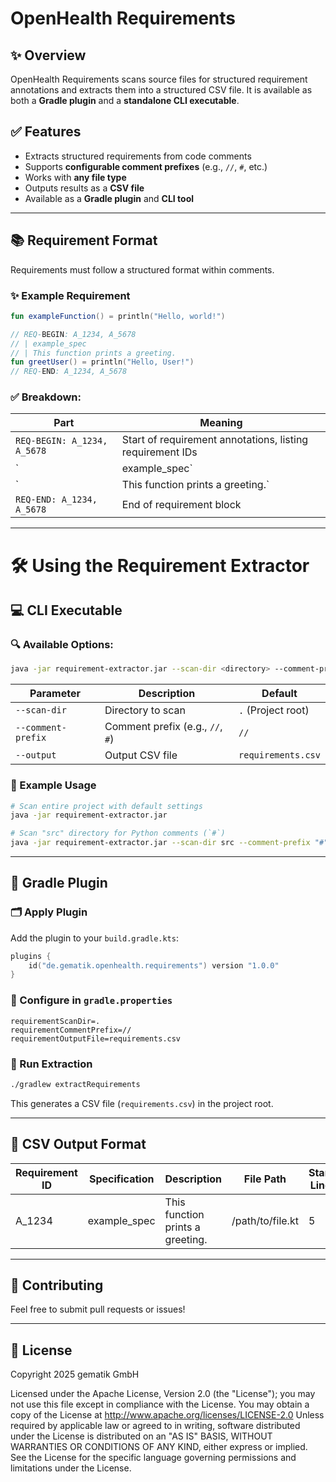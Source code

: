 # OpenHealth Requirements

## ✨ Overview
OpenHealth Requirements scans source files for structured requirement annotations and extracts them into a structured CSV file. It is available as both a **Gradle plugin** and a **standalone CLI executable**.


## ✅ Features
- Extracts structured requirements from code comments
- Supports **configurable comment prefixes** (e.g., `//`, `#`, etc.)
- Works with **any file type**
- Outputs results as a **CSV file**
- Available as a **Gradle plugin** and **CLI tool**

---


## 📚 Requirement Format
Requirements must follow a structured format within comments.


### ✨ Example Requirement
```kotlin
fun exampleFunction() = println("Hello, world!")

// REQ-BEGIN: A_1234, A_5678
// | example_spec
// | This function prints a greeting.
fun greetUser() = println("Hello, User!")
// REQ-END: A_1234, A_5678
```


### ✅ Breakdown:
| Part | Meaning                                                   |
|------|-----------------------------------------------------------|
| `REQ-BEGIN: A_1234, A_5678` | Start of requirement annotations, listing requirement IDs |
| `| example_spec`                                             | Specification name |
| `| This function prints a greeting.`                         | Description of how the code fulfills the requirement |
| `REQ-END: A_1234, A_5678` | End of requirement block                                  |

---


# 🛠️ Using the Requirement Extractor

## 💻 CLI Executable

### 🔍 Available Options:
```sh
java -jar requirement-extractor.jar --scan-dir <directory> --comment-prefix <prefix> --output <output.csv>
```

| Parameter | Description | Default |
|-----------|-------------|---------|
| `--scan-dir` | Directory to scan | `.` (Project root) |
| `--comment-prefix` | Comment prefix (e.g., `//`, `#`) | `//` |
| `--output` | Output CSV file | `requirements.csv` |


### 📝 Example Usage
```sh
# Scan entire project with default settings
java -jar requirement-extractor.jar

# Scan "src" directory for Python comments (`#`)
java -jar requirement-extractor.jar --scan-dir src --comment-prefix "#" --output requirements.csv
```

---


## 🌱 Gradle Plugin

### 🗂 Apply Plugin
Add the plugin to your `build.gradle.kts`:
```kotlin
plugins {
    id("de.gematik.openhealth.requirements") version "1.0.0"
}
```

### 🔧 Configure in `gradle.properties`
```properties
requirementScanDir=.
requirementCommentPrefix=//
requirementOutputFile=requirements.csv
```


### 🌟 Run Extraction
```sh
./gradlew extractRequirements
```
This generates a CSV file (`requirements.csv`) in the project root.


---

## 📂 CSV Output Format
| Requirement ID | Specification | Description | File Path | Start Line | End Line |
|---------------|--------------|-------------|-----------|------------|----------|
| A_1234 | example_spec | This function prints a greeting. | /path/to/file.kt | 5 | 8 |

---


## 🚀 Contributing
Feel free to submit pull requests or issues!

---


## 🔗 License
Copyright 2025 gematik GmbH

Licensed under the Apache License, Version 2.0 (the "License"); 
you may not use this file except in compliance with the License.
You may obtain a copy of the License at http://www.apache.org/licenses/LICENSE-2.0
Unless required by applicable law or agreed to in writing, software
distributed under the License is distributed on an "AS IS" BASIS,
WITHOUT WARRANTIES OR CONDITIONS OF ANY KIND, either express or implied.
See the License for the specific language governing permissions and
limitations under the License.

```
